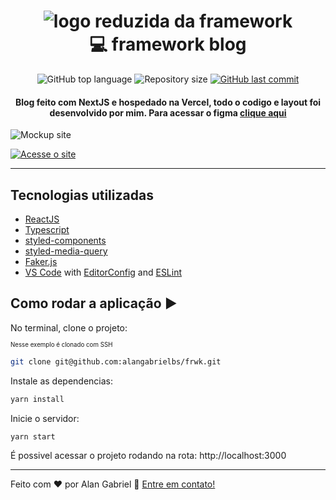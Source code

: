 <h1 align="center">
    <img alt="logo reduzida da framework" src="https://dev-to-uploads.s3.amazonaws.com/uploads/articles/qdh24v1u5wnfh3ftheww.png" />
    <br>
    💻 framework blog
</h1>

<p align="center">
  <img alt="GitHub top language" src="https://img.shields.io/github/languages/top/alangabrielbs/frwk.svg">

  <img alt="Repository size" src="https://img.shields.io/github/repo-size/alangabrielbs/frwk.svg">

  <a href="https://github.com/alangabrielbs/frwk/commits/master">
    <img alt="GitHub last commit" src="https://img.shields.io/github/last-commit/alangabrielbs/frwk.svg">
  </a>
</p>

<h4 align="center">
  Blog feito com NextJS e hospedado na Vercel, todo o codigo e layout foi desenvolvido por mim. Para acessar o figma <a href="https://www.figma.com/file/qtudKkQkssLLKaN8v0ugTj/framework?node-id=0%3A1">clique aqui</a>
</h4>

![Mockup site](https://dev-to-uploads.s3.amazonaws.com/uploads/articles/gk0sivhwbjrrixy38i6t.png)

<a href="https://frwk.alangabriel.dev">
  <img alt="Acesse o site" src="https://dev-to-uploads.s3.amazonaws.com/uploads/articles/0uk97oebpieqlfc91g3i.png" />
</a>

---

## Tecnologias utilizadas

- [ReactJS](https://reactjs.org/)
- [Typescript](https://www.typescriptlang.org/)
- [styled-components](https://www.styled-components.com/)
- [styled-media-query](https://github.com/morajabi/styled-media-query)
- [Faker.js](https://github.com/marak/Faker.js/)
- [VS Code](https://code.visualstudio.com/) with [EditorConfig](https://marketplace.visualstudio.com/items?itemName=EditorConfig.EditorConfig) and [ESLint](https://marketplace.visualstudio.com/items?itemName=dbaeumer.vscode-eslint)

## Como rodar a aplicação :arrow_forward:

No terminal, clone o projeto:

<sub><sub>Nesse exemplo é clonado com SSH</sub></sub>
```bash
git clone git@github.com:alangabrielbs/frwk.git
```

Instale as dependencias:
```bash
yarn install
```

Inicie o servidor:
```bash
yarn start
```

É possivel acessar o projeto rodando na rota: http://localhost:3000

---
Feito com ♥ por Alan Gabriel 👋 [Entre em contato!](Https://www.linkedin.com/in/alangabrielbs/)

